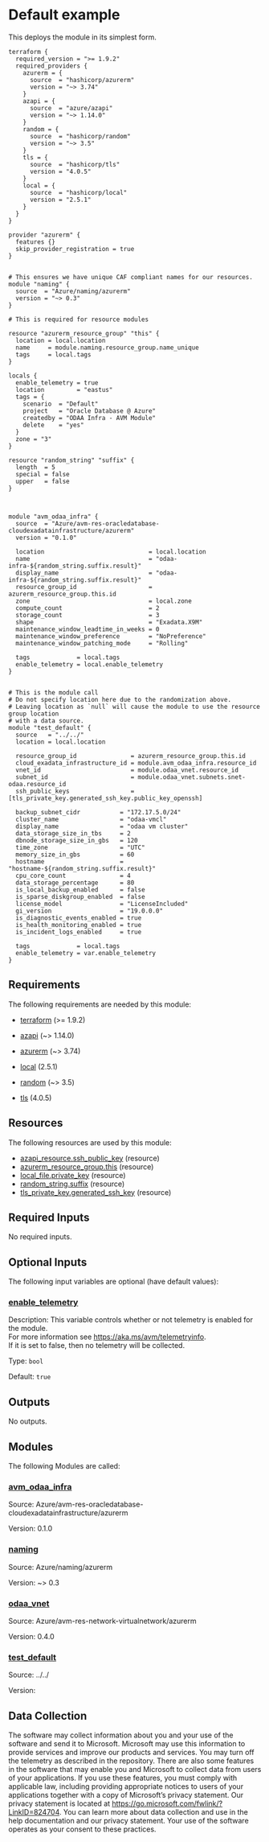 <!-- BEGIN_TF_DOCS -->
# Default example

This deploys the module in its simplest form.

```hcl
terraform {
  required_version = ">= 1.9.2"
  required_providers {
    azurerm = {
      source  = "hashicorp/azurerm"
      version = "~> 3.74"
    }
    azapi = {
      source  = "azure/azapi"
      version = "~> 1.14.0"
    }
    random = {
      source  = "hashicorp/random"
      version = "~> 3.5"
    }
    tls = {
      source  = "hashicorp/tls"
      version = "4.0.5"
    }
    local = {
      source  = "hashicorp/local"
      version = "2.5.1"
    }
  }
}

provider "azurerm" {
  features {}
  skip_provider_registration = true
}


# This ensures we have unique CAF compliant names for our resources.
module "naming" {
  source  = "Azure/naming/azurerm"
  version = "~> 0.3"
}

# This is required for resource modules

resource "azurerm_resource_group" "this" {
  location = local.location
  name     = module.naming.resource_group.name_unique
  tags     = local.tags
}

locals {
  enable_telemetry = true
  location         = "eastus"
  tags = {
    scenario  = "Default"
    project   = "Oracle Database @ Azure"
    createdby = "ODAA Infra - AVM Module"
    delete    = "yes"
  }
  zone = "3"
}

resource "random_string" "suffix" {
  length  = 5
  special = false
  upper   = false
}



module "avm_odaa_infra" {
  source  = "Azure/avm-res-oracledatabase-cloudexadatainfrastructure/azurerm"
  version = "0.1.0"

  location                             = local.location
  name                                 = "odaa-infra-${random_string.suffix.result}"
  display_name                         = "odaa-infra-${random_string.suffix.result}"
  resource_group_id                    = azurerm_resource_group.this.id
  zone                                 = local.zone
  compute_count                        = 2
  storage_count                        = 3
  shape                                = "Exadata.X9M"
  maintenance_window_leadtime_in_weeks = 0
  maintenance_window_preference        = "NoPreference"
  maintenance_window_patching_mode     = "Rolling"

  tags             = local.tags
  enable_telemetry = local.enable_telemetry
}


# This is the module call
# Do not specify location here due to the randomization above.
# Leaving location as `null` will cause the module to use the resource group location
# with a data source.
module "test_default" {
  source   = "../../"
  location = local.location

  resource_group_id               = azurerm_resource_group.this.id
  cloud_exadata_infrastructure_id = module.avm_odaa_infra.resource_id
  vnet_id                         = module.odaa_vnet.resource_id
  subnet_id                       = module.odaa_vnet.subnets.snet-odaa.resource_id
  ssh_public_keys                 = [tls_private_key.generated_ssh_key.public_key_openssh]

  backup_subnet_cidr           = "172.17.5.0/24"
  cluster_name                 = "odaa-vmcl"
  display_name                 = "odaa vm cluster"
  data_storage_size_in_tbs     = 2
  dbnode_storage_size_in_gbs   = 120
  time_zone                    = "UTC"
  memory_size_in_gbs           = 60
  hostname                     = "hostname-${random_string.suffix.result}"
  cpu_core_count               = 4
  data_storage_percentage      = 80
  is_local_backup_enabled      = false
  is_sparse_diskgroup_enabled  = false
  license_model                = "LicenseIncluded"
  gi_version                   = "19.0.0.0"
  is_diagnostic_events_enabled = true
  is_health_monitoring_enabled = true
  is_incident_logs_enabled     = true

  tags             = local.tags
  enable_telemetry = var.enable_telemetry
}
```

<!-- markdownlint-disable MD033 -->
## Requirements

The following requirements are needed by this module:

- <a name="requirement_terraform"></a> [terraform](#requirement\_terraform) (>= 1.9.2)

- <a name="requirement_azapi"></a> [azapi](#requirement\_azapi) (~> 1.14.0)

- <a name="requirement_azurerm"></a> [azurerm](#requirement\_azurerm) (~> 3.74)

- <a name="requirement_local"></a> [local](#requirement\_local) (2.5.1)

- <a name="requirement_random"></a> [random](#requirement\_random) (~> 3.5)

- <a name="requirement_tls"></a> [tls](#requirement\_tls) (4.0.5)

## Resources

The following resources are used by this module:

- [azapi_resource.ssh_public_key](https://registry.terraform.io/providers/azure/azapi/latest/docs/resources/resource) (resource)
- [azurerm_resource_group.this](https://registry.terraform.io/providers/hashicorp/azurerm/latest/docs/resources/resource_group) (resource)
- [local_file.private_key](https://registry.terraform.io/providers/hashicorp/local/2.5.1/docs/resources/file) (resource)
- [random_string.suffix](https://registry.terraform.io/providers/hashicorp/random/latest/docs/resources/string) (resource)
- [tls_private_key.generated_ssh_key](https://registry.terraform.io/providers/hashicorp/tls/4.0.5/docs/resources/private_key) (resource)

<!-- markdownlint-disable MD013 -->
## Required Inputs

No required inputs.

## Optional Inputs

The following input variables are optional (have default values):

### <a name="input_enable_telemetry"></a> [enable\_telemetry](#input\_enable\_telemetry)

Description: This variable controls whether or not telemetry is enabled for the module.  
For more information see <https://aka.ms/avm/telemetryinfo>.  
If it is set to false, then no telemetry will be collected.

Type: `bool`

Default: `true`

## Outputs

No outputs.

## Modules

The following Modules are called:

### <a name="module_avm_odaa_infra"></a> [avm\_odaa\_infra](#module\_avm\_odaa\_infra)

Source: Azure/avm-res-oracledatabase-cloudexadatainfrastructure/azurerm

Version: 0.1.0

### <a name="module_naming"></a> [naming](#module\_naming)

Source: Azure/naming/azurerm

Version: ~> 0.3

### <a name="module_odaa_vnet"></a> [odaa\_vnet](#module\_odaa\_vnet)

Source: Azure/avm-res-network-virtualnetwork/azurerm

Version: 0.4.0

### <a name="module_test_default"></a> [test\_default](#module\_test\_default)

Source: ../../

Version:

<!-- markdownlint-disable-next-line MD041 -->
## Data Collection

The software may collect information about you and your use of the software and send it to Microsoft. Microsoft may use this information to provide services and improve our products and services. You may turn off the telemetry as described in the repository. There are also some features in the software that may enable you and Microsoft to collect data from users of your applications. If you use these features, you must comply with applicable law, including providing appropriate notices to users of your applications together with a copy of Microsoft’s privacy statement. Our privacy statement is located at <https://go.microsoft.com/fwlink/?LinkID=824704>. You can learn more about data collection and use in the help documentation and our privacy statement. Your use of the software operates as your consent to these practices.
<!-- END_TF_DOCS -->